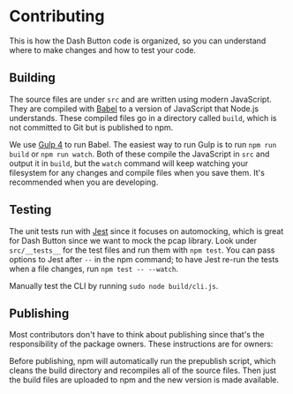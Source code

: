 # Contributing

This is how the Dash Button code is organized, so you can understand where to make changes and how to test your code.

## Building

The source files are under `src` and are written using modern JavaScript. They are compiled with [Babel](https://babeljs.io/) to a version of JavaScript that Node.js understands. These compiled files go in a directory called `build`, which is not committed to Git but is published to npm.

We use [Gulp 4](https://github.com/gulpjs/gulp/tree/4.0) to run Babel. The easiest way to run Gulp is to run `npm run build` or `npm run watch`. Both of these compile the JavaScript in `src` and output it in `build`, but the `watch` command will keep watching your filesystem for any changes and compile files when you save them. It's recommended when you are developing.

## Testing

The unit tests run with [Jest](https://facebook.github.io/jest/) since it focuses on automocking, which is great for Dash Button since we want to mock the pcap library. Look under `src/__tests__` for the test files and run them with `npm test`. You can pass options to Jest after `--` in the npm command; to have Jest re-run the tests when a file changes, run `npm test -- --watch`.

Manually test the CLI by running `sudo node build/cli.js`.

## Publishing

Most contributors don't have to think about publishing since that's the responsibility of the package owners. These instructions are for owners:

Before publishing, npm will automatically run the prepublish script, which cleans the build directory and recompiles all of the source files. Then just the build files are uploaded to npm and the new version is made available.
